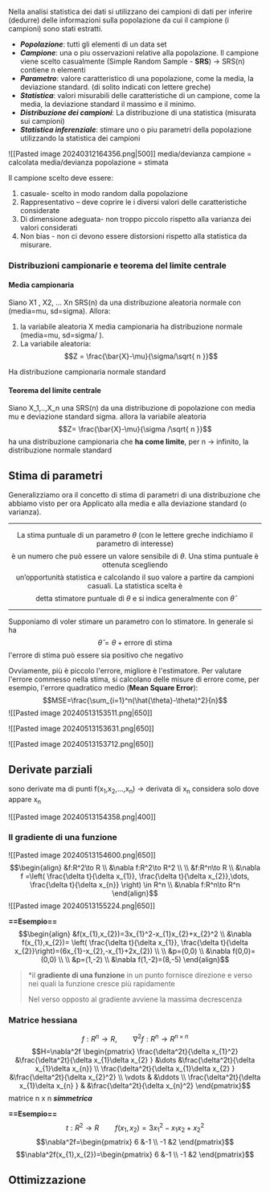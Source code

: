 Nella analisi statistica dei dati si utilizzano dei campioni di dati per inferire (dedurre) delle informazioni sulla popolazione da cui il campione (i campioni) sono stati estratti. 

- _**Popolazione**_: tutti gli elementi di un data set 
- _**Campione**_: una o piu osservazioni relative alla popolazione. Il campione viene scelto casualmente (Simple Random Sample - **SRS**) -> SRS(n) contiene n elementi
- _**Parametro**_: valore caratteristico di una popolazione, come la media, la deviazione standard. (di solito indicati con lettere greche) 
- _**Statistica**_: valori misurabili delle caratteristiche di un campione, come la media, la deviazione standard il massimo e il minimo. 
- _**Distribuzione dei campioni**_: La distribuzione di una statistica (misurata sui campioni) 
- _**Statistica inferenziale**_: stimare uno o piu parametri della popolazione utilizzando la statistica dei campioni

![[Pasted image 20240312164356.png|500]]
media/devianza campione = calcolata
media/devianza popolazione = stimata

Il campione scelto deve essere: 
1. casuale- scelto in modo random dalla popolazione 
2. Rappresentativo – deve coprire le i diversi valori delle caratteristiche considerate 
3. Di dimensione adeguata- non troppo piccolo rispetto alla varianza dei valori considerati 
4. Non bias - non ci devono essere distorsioni rispetto alla statistica da misurare.
### Distribuzioni campionarie e teorema del limite centrale
#### Media campionaria
Siano X1 , X2, … Xn SRS(n) da una distribuzione aleatoria normale con (media=mu, sd=sigma). 
Allora: 
1. la variabile aleatoria X media campionaria ha distribuzione normale (media=mu, sd=sigma/ ). 
2. La variabile aleatoria: $$Z = \frac{\bar{X}-\mu}{\sigma/\sqrt{ n }}$$
 
Ha distribuzione campionaria normale standard
#### Teorema del limite centrale
Siano X_1,..,X_n una SRS(n) da una distribuzione di popolazione con media mu e deviazione standard sigma. allora la variabile aleatoria $$Z= \frac{\bar{X}-\mu}{\sigma /\sqrt{ n }}$$
ha una distribuzione campionaria che **ha come limite**, per n -> infinito, la distribuzione normale standard
## Stima di parametri
Generalizziamo ora il concetto di stima di parametri di una distribuzione che abbiamo visto per ora Applicato alla media e alla deviazione standard (o varianza).

---
$$\text{La stima puntuale di un parametro } \theta \text{ (con le lettere greche indichiamo il parametro di interesse)}$$
$$\text{è un numero che può essere un valore sensibile di } \theta. \text{ Una stima puntuale è ottenuta scegliendo}$$
$$\text{un'opportunità statistica e calcolando il suo valore a partire da campioni casuali. La statistica scelta è}$$
$$\text{detta stimatore puntuale di } \theta \text{ e si indica generalmente con } \hat{\theta}$$

---
Supponiamo di voler stimare un parametro con lo stimatore. In generale si ha $$\hat{\theta}=\theta + \text{errore di stima}$$
l'errore di stima può essere sia positivo che negativo

Ovviamente, più è piccolo l'errore, migliore è l'estimatore. Per valutare l'errore commesso nella stima, si calcolano delle misure di errore come, per esempio, l'errore quadratico medio (**Mean Square Error**):$$MSE=\frac{\sum_{i=1}^n(\hat{\theta}-\theta)^2}{n}$$
![[Pasted image 20240513153511.png|650]]

![[Pasted image 20240513153631.png|650]]

![[Pasted image 20240513153712.png|650]]
## Derivate parziali
sono derivate ma di punti f(x<sub>1</sub>,x<sub>2</sub>,...,x<sub>n</sub>) -> derivata di x<sub>n</sub> considera solo dove appare x<sub>n</sub>

![[Pasted image 20240513154358.png|400]]
### Il gradiente di una funzione
![[Pasted image 20240513154600.png|650]]
$$\begin{align}
&f:R^2\to R \\
&\nabla f:R^2\to R^2 \\
 \\
&f:R^n\to R \\
&\nabla f =\left( \frac{\delta t}{\delta x_{1}}, \frac{\delta t}{\delta x_{2}},\dots, \frac{\delta t}{\delta x_{n}} \right) \in R^n \\
&\nabla f:R^n\to R^n
\end{align}$$
![[Pasted image 20240513155224.png|650]]

**==Esempio==**
$$\begin{align}
&f(x_{1},x_{2})=3x_{1}^2-x_{1}x_{2}+x_{2}^2 \\
&\nabla f(x_{1},x_{2})= \left( \frac{\delta t}{\delta x_{1}}, \frac{\delta t}{\delta x_{2}}\right)=(6x_{1}-x_{2},-x_{1}+2x_{2}) \\
 \\
&p=(0,0) \\
&\nabla f(0,0)=(0,0) \\
 \\
&p=(1,-2) \\
&\nabla f(1,-2)=(8,-5)
\end{align}$$
>*il **gradiente di una funzione** in un punto fornisce direzione e verso nei quali la funzione cresce più rapidamente
>
>Nel verso opposto al gradiente avviene la massima decrescenza

### Matrice hessiana
$$f:R^n\to R, \qquad \nabla^2f:R^n\to R^{n \times n}$$
$$H=\nabla^2f \begin{pmatrix}
\frac{\delta^2t}{\delta x_{1}^2} &\frac{\delta^2t}{\delta x_{1}\delta x_{2} } &\dots &\frac{\delta^2t}{\delta x_{1}\delta x_{n}} \\
\frac{\delta^2t}{\delta x_{1}\delta x_{2} } &\frac{\delta^2t}{\delta x_{2}^2} \\
\vdots & &\ddots \\
\frac{\delta^2t}{\delta x_{1}\delta x_{n} } & &\frac{\delta^2t}{\delta x_{n}^2}
\end{pmatrix}$$
matrice n x n ***simmetrica***

**==Esempio==**
$$t:R^2\to R \qquad f(x_{1},x_{2})=3x_{1}^2-x_{1}x_{2}+x_{2}^2$$
$$\nabla^2f=\begin{pmatrix}
6 &-1 \\
-1 &2
\end{pmatrix}$$
$$\nabla^2f(x_{1},x_{2})=\begin{pmatrix}
6 &-1 \\
-1 &2
\end{pmatrix}$$
## Ottimizzazione
